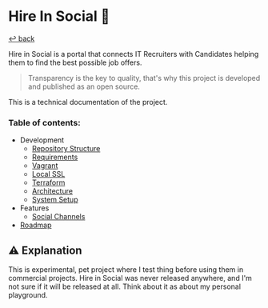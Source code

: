 # Hire In Social 💼

[↩️ back](/README.md)

Hire in Social is a portal that connects IT Recruiters with Candidates helping them to find the best possible job offers.   

> Transparency is the key to quality, that's why this project is developed and published as an open source. 

This is a technical documentation of the project. 

### Table of contents:

* Development 
  * [Repository Structure](/docs/structure.md)
  * [Requirements](/docs/requirements.md)
  * [Vagrant](/vagrant/README.md)
  * [Local SSL](/ssl/README.md)
  * [Terraform](/terraform/README.md)
  * [Architecture](/docs/architecture/README.md)
  * [System Setup](/php/hireinsocial/README.md)
* Features
  * [Social Channels](/php/hireinsocial/docs/README.md)
* [Roadmap](https://github.com/norzechowicz/hire-in-social/projects/1)

## ⚠️ Explanation

This is experimental, pet project where I test thing before using them in commercial projects. 
Hire in Social was never released anywhere, and I'm not sure if it will be released at all. 
Think about it as about my personal playground. 